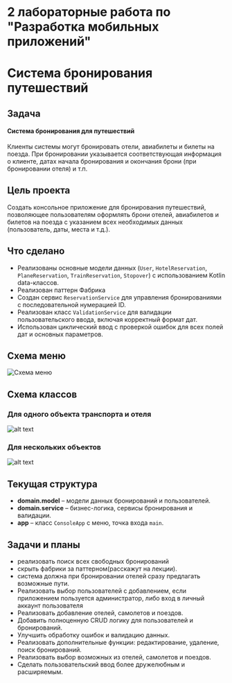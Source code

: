# 2 лабораторные работа по "Разработка мобильных приложений"


# Система бронирования путешествий

## Задача
#### Система бронирования для путешествий
Клиенты системы могут бронировать отели, авиабилеты и билеты на поезда. При бронировании указывается соответствующая информация о клиенте, датах начала бронирования и окончания брони (при бронировании отеля) и т.п.

## Цель проекта
Создать консольное приложение для бронирования путешествий, позволяющее пользователям оформлять брони отелей, авиабилетов и билетов на поезда с указанием всех необходимых данных (пользователь, даты, места и т.д.).

## Что сделано
- Реализованы основные модели данных (`User`, `HotelReservation`, `PlaneReservation`, `TrainReservation`, `Stopover`) с использованием Kotlin data-классов.
- Реализован паттерн Фабрика
- Создан сервис `ReservationService` для управления бронированиями с последовательной нумерацией ID.
- Реализован класс `ValidationService` для валидации пользовательского ввода, включая корректный формат дат.
- Использован циклический ввод с проверкой ошибок для всех полей дат и основных параметров.

## Схема меню
![Схема меню](https://i.postimg.cc/L8J71Cmk/image.png)

## Схема классов
### Для одного объекта транспорта и отеля
![alt text](https://i.postimg.cc/k5dcgfGg/image.png)

### Для нескольких объектов
![alt text](https://i.postimg.cc/cCV35L8L/image.png)


## Текущая структура
- **domain.model** – модели данных бронирований и пользователей.
- **domain.service** – бизнес-логика, сервисы бронирования и валидации.
- **app** – класс `ConsoleApp` с меню, точка входа `main`.

## Задачи и планы
- реализовать поиск всех свободных бронирований
- скрыть фабрики за паттерном(расскажут на лекции).
- система должна при бронировании отелей сразу предлагать возможные пути.
- Реализовать выбор пользователей с добавлением, если приложением пользуется администратор, либо вход в личный аккаунт пользователя
- Реализовать добавление отелей, самолетов и поездов.
- Добавить полноценную CRUD логику для пользователей и бронирований.
- Улучшить обработку ошибок и валидацию данных.
- Реализовать дополнительные функции: редактирование, удаление, поиск бронирований.
- Реализовать выбор возможных из отелей, самолетов и поездов.
- Сделать пользовательский ввод более дружелюбным и расширяемым.
